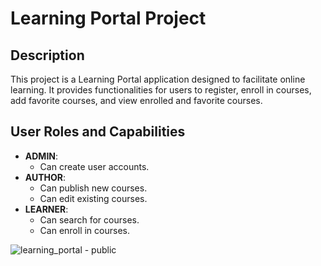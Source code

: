 # Learning Portal Project

## Description
This project is a Learning Portal application designed to facilitate online learning. It provides functionalities for users to register, enroll in courses, add favorite courses, and view enrolled and favorite courses.

## User Roles and Capabilities
- **ADMIN**: 
  - Can create user accounts.
- **AUTHOR**: 
  - Can publish new courses.
  - Can edit existing courses.
- **LEARNER**: 
  - Can search for courses.
  - Can enroll in courses.

    
![learning_portal - public](https://github.com/yyogesh0301/learning-portal/assets/101698207/2274741d-4b0a-4128-a957-ea4d9f9a035f)
